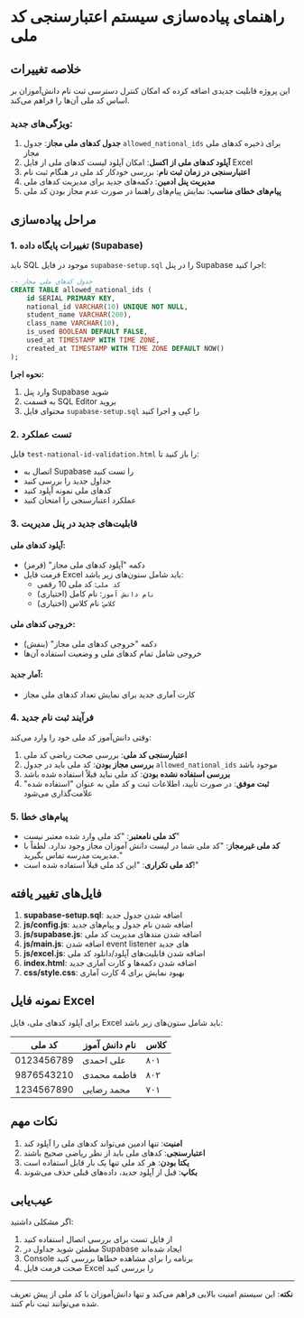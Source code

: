 # راهنمای پیاده‌سازی سیستم اعتبارسنجی کد ملی

## خلاصه تغییرات

این پروژه قابلیت جدیدی اضافه کرده که امکان کنترل دسترسی ثبت نام دانش‌آموزان بر اساس کد ملی آن‌ها را فراهم می‌کند.

### ویژگی‌های جدید:

1. **جدول کدهای ملی مجاز**: جدول `allowed_national_ids` برای ذخیره کدهای ملی مجاز
2. **آپلود کدهای ملی از اکسل**: امکان آپلود لیست کدهای ملی از فایل Excel
3. **اعتبارسنجی در زمان ثبت نام**: بررسی خودکار کد ملی در هنگام ثبت نام
4. **مدیریت پنل ادمین**: دکمه‌های جدید برای مدیریت کدهای ملی
5. **پیام‌های خطای مناسب**: نمایش پیام‌های راهنما در صورت عدم مجاز بودن کد ملی

## مراحل پیاده‌سازی

### 1. تغییرات پایگاه داده (Supabase)

باید SQL موجود در فایل `supabase-setup.sql` را در پنل Supabase اجرا کنید:

```sql
-- جدول کدهای ملی مجاز
CREATE TABLE allowed_national_ids (
    id SERIAL PRIMARY KEY,
    national_id VARCHAR(10) UNIQUE NOT NULL,
    student_name VARCHAR(200),
    class_name VARCHAR(10),
    is_used BOOLEAN DEFAULT FALSE,
    used_at TIMESTAMP WITH TIME ZONE,
    created_at TIMESTAMP WITH TIME ZONE DEFAULT NOW()
);
```

**نحوه اجرا:**
1. وارد پنل Supabase شوید
2. به قسمت SQL Editor بروید
3. محتوای فایل `supabase-setup.sql` را کپی و اجرا کنید

### 2. تست عملکرد

فایل `test-national-id-validation.html` را باز کنید تا:
- اتصال به Supabase را تست کنید
- جداول جدید را بررسی کنید
- کدهای ملی نمونه آپلود کنید
- عملکرد اعتبارسنجی را امتحان کنید

### 3. قابلیت‌های جدید در پنل مدیریت

#### آپلود کدهای ملی:
- دکمه "آپلود کدهای ملی مجاز" (قرمز)
- فرمت فایل Excel باید شامل ستون‌های زیر باشد:
  - `کد ملی`: کد ملی 10 رقمی
  - `نام دانش آموز`: نام کامل (اختیاری)
  - `کلاس`: نام کلاس (اختیاری)

#### خروجی کدهای ملی:
- دکمه "خروجی کدهای ملی مجاز" (بنفش)
- خروجی شامل تمام کدهای ملی و وضعیت استفاده آن‌ها

#### آمار جدید:
- کارت آماری جدید برای نمایش تعداد کدهای ملی مجاز

### 4. فرآیند ثبت نام جدید

وقتی دانش‌آموز کد ملی خود را وارد می‌کند:
1. **اعتبارسنجی کد ملی**: بررسی صحت ریاضی کد ملی
2. **بررسی مجاز بودن**: کد ملی باید در جدول `allowed_national_ids` موجود باشد
3. **بررسی استفاده نشده بودن**: کد ملی نباید قبلاً استفاده شده باشد
4. **ثبت موفق**: در صورت تأیید، اطلاعات ثبت و کد ملی به عنوان "استفاده شده" علامت‌گذاری می‌شود

### 5. پیام‌های خطا

- **کد ملی نامعتبر**: "کد ملی وارد شده معتبر نیست"
- **کد ملی غیرمجاز**: "کد ملی شما در لیست دانش آموزان مجاز وجود ندارد. لطفاً با مدیریت مدرسه تماس بگیرید."
- **کد ملی تکراری**: "این کد ملی قبلاً استفاده شده است!"

## فایل‌های تغییر یافته

1. **supabase-setup.sql**: اضافه شدن جدول جدید
2. **js/config.js**: اضافه شدن نام جدول و پیام‌های جدید
3. **js/supabase.js**: اضافه شدن متدهای مدیریت کد ملی
4. **js/main.js**: اضافه شدن event listener های جدید
5. **js/excel.js**: اضافه شدن قابلیت‌های آپلود/دانلود کد ملی
6. **index.html**: اضافه شدن دکمه‌ها و کارت آماری جدید
7. **css/style.css**: بهبود نمایش برای 4 کارت آماری

## نمونه فایل Excel

برای آپلود کدهای ملی، فایل Excel باید شامل ستون‌های زیر باشد:

| کد ملی | نام دانش آموز | کلاس |
|---------|---------------|-------|
| 0123456789 | علی احمدی | ۸۰۱ |
| 9876543210 | فاطمه محمدی | ۸۰۲ |
| 1234567890 | محمد رضایی | ۷۰۱ |

## نکات مهم

1. **امنیت**: تنها ادمین می‌تواند کدهای ملی را آپلود کند
2. **اعتبارسنجی**: کدهای ملی باید از نظر ریاضی صحیح باشند
3. **یکتا بودن**: هر کد ملی تنها یک بار قابل استفاده است
4. **بکاپ**: قبل از آپلود جدید، داده‌های قبلی حذف می‌شوند

## عیب‌یابی

اگر مشکلی داشتید:
1. از فایل تست برای بررسی اتصال استفاده کنید
2. مطمئن شوید جداول در Supabase ایجاد شده‌اند
3. Console برنامه را برای مشاهده خطاها بررسی کنید
4. صحت فرمت فایل Excel را بررسی کنید

---

**نکته**: این سیستم امنیت بالایی فراهم می‌کند و تنها دانش‌آموزان با کد ملی از پیش تعریف شده می‌توانند ثبت نام کنند.